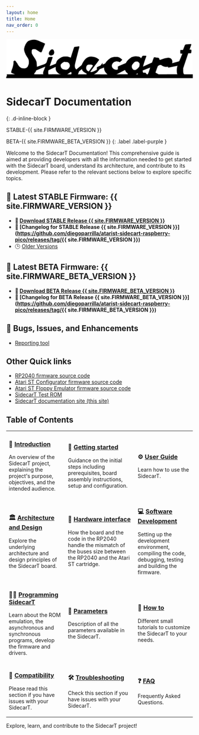 ```yaml
---
layout: home
title: Home
nav_order: 0
---
```



![SidecarT](/assets/images/SIDECART_TEXT_BW_1920x416.png)

# SidecarT Documentation 
{: .d-inline-block }

STABLE-{{ site.FIRMWARE_VERSION }}

BETA-{{ site.FIRMWARE_BETA_VERSION }}
{: .label .label-purple }

Welcome to the SidecarT Documentation! This comprehensive guide is aimed at providing developers with all the information needed to get started with the SidecarT board, understand its architecture, and contribute to its development. Please refer to the relevant sections below to explore specific topics.

## 🚀 Latest STABLE Firmware: {{ site.FIRMWARE_VERSION }}
* **💾 [Download STABLE Release {{ site.FIRMWARE_VERSION }}](https://sidecart.xyz/downloads)**
* **📝 [Changelog for STABLE Release {{ site.FIRMWARE_VERSION }}](https://github.com/diegoparrilla/atarist-sidecart-raspberry-pico/releases/tag/{{ site.FIRMWARE_VERSION }})**
* 🕒 [Older Versions](https://github.com/diegoparrilla/atarist-sidecart-raspberry-pico/releases)

## 🚀 Latest BETA Firmware: {{ site.FIRMWARE_BETA_VERSION }}
* **💾 [Download BETA Release {{ site.FIRMWARE_BETA_VERSION }}](https://sidecart.xyz/downloads)**
* **📝 [Changelog for BETA Release {{ site.FIRMWARE_BETA_VERSION }}](https://github.com/diegoparrilla/atarist-sidecart-raspberry-pico/releases/tag/{{ site.FIRMWARE_BETA_VERSION }})**

## 🐞 Bugs, Issues, and Enhancements
* [Reporting tool](https://github.com/diegoparrilla/atarist-sidecart-raspberry-pico/issues)

## Other Quick links
* [RP2040 firmware source code](https://github.com/diegoparrilla/atarist-sidecart-raspberry-pico)
* [Atari ST Configurator firmware source code](https://github.com/diegoparrilla/atarist-sidecart-firmware)
* [Atari ST Floppy Emulator firmware source code](https://github.com/diegoparrilla/atarist-sidecart-floppy-emulator)
* [SidecarT Test ROM](https://github.com/diegoparrilla/atarist-sidecart-test-rom)
* [SidecarT documentation site (this site)](https://github.com/diegoparrilla/sidecart-site-dev-docs)

## Table of Contents

<table style="border-collapse: collapse; border: 0;">
    <tr>
        <td style="border: none;">
            <h3>📘 <a href="/introduction">Introduction</a></h3>
            <p>An overview of the SidecarT project, explaining the project's purpose, objectives, and the intended audience.</p>
        </td>
        <td style="border: none;">
            <h3>🚀 <a href="/getting_started">Getting started</a></h3>
            <p>Guidance on the initial steps including prerequisites, board assembly instructions, setup and configuration.</p>
        </td>
        <td style="border: none;">
            <h3>⚙️ <a href="/userguide">User Guide</a></h3>
            <p>Learn how to use the SidecarT.</p>
        </td>
    </tr>
    <tr>
        <td style="border: none;">
            <h3>🏛️ <a href="/architecture_and_design">Architecture and Design</a></h3>
            <p>Explore the underlying architecture and design principles of the SidecarT board.</p>
        </td>
        <td style="border: none;">
            <h3>🔌 <a href="/hardware_interface">Hardware interface</a></h3>
            <p>How the board and the code in the RP2040 handle the mismatch of the buses size between the RP2040 and the Atari ST cartridge.</p>
        </td>
        <td style="border: none;">
            <h3>💻 <a href="/software_development">Software Development</a></h3>
            <p>Setting up the development environment, compiling the code, debugging, testing and building the firmware.</p>
        </td>
    </tr>
    <tr>
        <td style="border: none;">
            <h3>👨‍💻 <a href="/programming_sidecart">Programming SidecarT</a></h3>
            <p>Learn about the ROM emulation, the asynchronous and synchronous programs, develop the firmware and drivers.</p>
        </td>
        <td style="border: none;">
            <h3>📄 <a href="/parameters">Parameters</a></h3>
            <p>Description of all the parameters available in the SidecarT.</p>
        </td>
        <td style="border: none;">
            <h3>🔧 <a href="/how_to">How to</a></h3>
            <p>Different small tutorials to customize the SidecarT to your needs.</p>
        </td>
    </tr>
    <tr>
        <td style="border: none;">
            <h3>🤝 <a href="/compatibility_issues">Compatibility</a></h3>
            <p>Please read this section if you have issues with your SidecarT.</p>
        </td>
        <td style="border: none;">
            <h3>🛠️ <a href="/troubleshooting">Troubleshooting</a></h3>
            <p>Check this section if you have issues with your SidecarT.</p>
        </td>
        <td style="border: none;">
            <h3>❓ <a href="/faq">FAQ</a></h3>
            <p>Frequently Asked Questions.</p>
        </td>
    </tr>
</table>


Explore, learn, and contribute to the SidecarT project!

